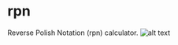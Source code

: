 # rpn
Reverse Polish Notation (rpn) calculator.
![alt text](https://github.com/melihercan/ReversePolishTrackCalculator/blob/master/rpn.png)

